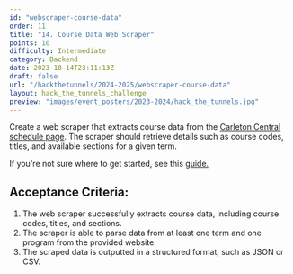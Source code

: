 ```yaml
---
id: "webscraper-course-data"
order: 11
title: "14. Course Data Web Scraper"
points: 10
difficulty: Intermediate
category: Backend
date: 2023-10-14T23:11:13Z
draft: false
url: "/hackthetunnels/2024-2025/webscraper-course-data"
layout: hack_the_tunnels_challenge
preview: "images/event_posters/2023-2024/hack_the_tunnels.jpg"
---
```


Create a web scraper that extracts course data from the [Carleton Central schedule page](https://central.carleton.ca/prod/bwysched.p_select_term?wsea_code=EXT). The scraper should retrieve details such as course codes, titles, and available sections for a given term.

If you're not sure where to get started, see this [guide.
](https://www.freecodecamp.org/news/the-ultimate-guide-to-web-scraping-with-node-js-daa2027dcd3/)
<br/>

## Acceptance Criteria:

1. The web scraper successfully extracts course data, including course codes, titles, and sections.
2. The scraper is able to parse data from at least one term and one program from the provided website.
3. The scraped data is outputted in a structured format, such as JSON or CSV.
